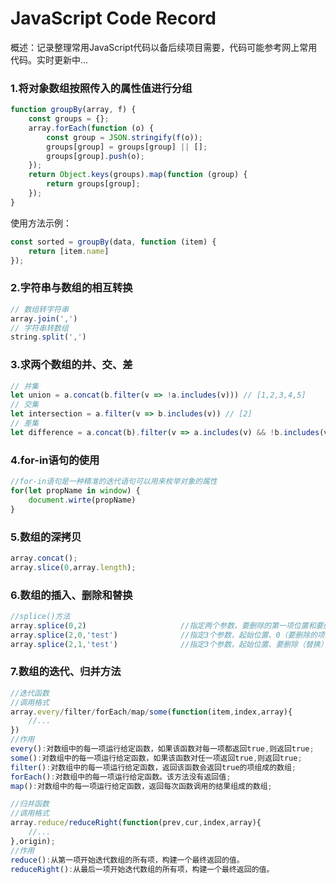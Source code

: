 JavaScript Code Record
===
概述：记录整理常用JavaScript代码以备后续项目需要，代码可能参考网上常用代码。实时更新中...

### 1.将对象数组按照传入的属性值进行分组
```javascript
function groupBy(array, f) {
    const groups = {};
    array.forEach(function (o) {
        const group = JSON.stringify(f(o));
        groups[group] = groups[group] || [];
        groups[group].push(o);
    });
    return Object.keys(groups).map(function (group) {
        return groups[group];
    });
}
```

使用方法示例：
```javascript
const sorted = groupBy(data, function (item) {
    return [item.name]
});
```

### 2.字符串与数组的相互转换
```javascript
// 数组转字符串
array.join(',')
// 字符串转数组
string.split(',')
```

### 3.求两个数组的并、交、差
```javascript
// 并集
let union = a.concat(b.filter(v => !a.includes(v))) // [1,2,3,4,5]
// 交集
let intersection = a.filter(v => b.includes(v)) // [2]
// 差集
let difference = a.concat(b).filter(v => a.includes(v) && !b.includes(v)) // [1,3]
```

### 4.for-in语句的使用
```javascript
//for-in语句是一种精准的迭代语句可以用来枚举对象的属性
for(let propName in window) {
    document.wirte(propName)
}
```

### 5.数组的深拷贝
```javascript
array.concat();
array.slice(0,array.length);
```

### 6.数组的插入、删除和替换
```javascript
//splice()方法
array.splice(0,2)                     //指定两个参数，要删除的第一项位置和要删除的项数
array.splice(2,0,'test')              //指定3个参数，起始位置、0（要删除的项数）和要插入的项
array.splice(2,1,'test')              //指定3个参数，起始位置、要删除（替换）的项数和要插入的项
```

### 7.数组的迭代、归并方法
```javascript
//迭代函数
//调用格式
array.every/filter/forEach/map/some(function(item,index,array){
    //...
})
//作用
every():对数组中的每一项运行给定函数，如果该函数对每一项都返回true,则返回true;
some():对数组中的每一项运行给定函数，如果该函数对任一项返回true,则返回true;
filter():对数组中的每一项运行给定函数，返回该函数会返回true的项组成的数组;
forEach():对数组中的每一项运行给定函数。该方法没有返回值;
map():对数组中的每一项运行给定函数，返回每次函数调用的结果组成的数组;

//归并函数
//调用格式
array.reduce/reduceRight(function(prev,cur,index,array){
    //...
},origin);
//作用
reduce():从第一项开始迭代数组的所有项，构建一个最终返回的值。
reduceRight():从最后一项开始迭代数组的所有项，构建一个最终返回的值。
```
